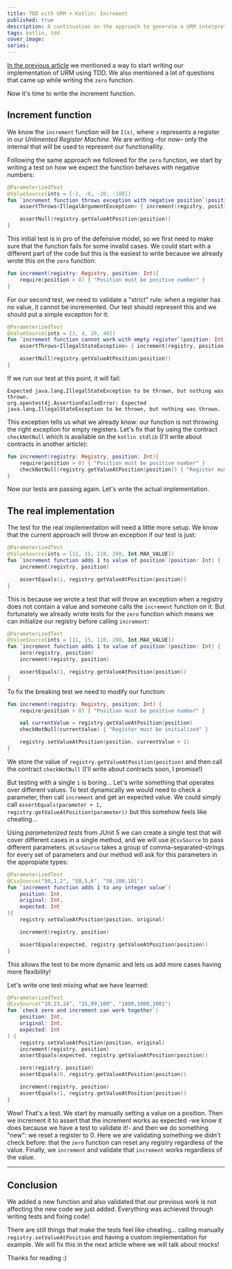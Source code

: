 ```yaml
---
title: TDD with URM + Kotlin: Increment
published: true
description: A continuation on the approach to generate a URM interpreter using Kotlin and TDD
tags: kotlin, tdd
cover_image:
series: 
---
```


[In the previous article](https://dev.to/sierisimo/tdd-with-urm-and-kotlin-1dj7) we mentioned a way to start writing our implementation of URM using TDD. We also mentioned a lot of questions that came up while writing the `zero` function.

Now it's time to write the increment function.

## Increment function

We know the `increment` function will be `I(x)`, where `x` represents a register in our _Unlimented Register Machine_. We are writing –for now– only the internal that will be used to represent our functionallity.

Following the same approach we followed for the `zero` function, we start by writing a test on how we expect the function behaves with negative numbers:

```kotlin
@ParameterizedTest
@ValueSource(ints = [-2, -8, -20, -100])
fun `increment function throws exception with negative position`(position: Int) {
    assertThrows<IllegalArgumentException> { increment(registry, position) }

    assertNull(registry.getValueAtPosition(position))
}
```

This initial test is in pro of the defensive model, so we first need to make sure that the function fails for some invalid cases. We could start with a different part of the code but this is the easiest to write because we already wrote this on the `zero` function:

```kotlin
fun increment(registry: Registry, position: Int){
    require(position > 0) { "Position must be positive number" }
}
```

For our second test, we need to validate a "strict" rule: when a register has no value, it cannot be incremented. Our test should represent this and we should put a simple exception for it:

```kotlin
@ParameterizedTest
@ValueSource(ints = [2, 4, 20, 40])
fun `increment function cannot work with empty register`(position: Int) {
    assertThrows<IllegalStateException> { increment(registry, position) }

    assertNull(registry.getValueAtPosition(position))
}
```

If we run our test at this point, it will fail:

```
Expected java.lang.IllegalStateException to be thrown, but nothing was thrown.
org.opentest4j.AssertionFailedError: Expected java.lang.IllegalStateException to be thrown, but nothing was thrown.
```

This exception tells us what we already know: our function is not throwing the right exception for empty registers. Let's fix that by using the contract `checkNotNull` which is available on the `kotlin stdlib` (I'll write about contracts in another article):

```kotlin
fun increment(registry: Registry, position: Int){
    require(position > 0) { "Position must be positive number" }
    checkNotNull(registry.getValueAtPosition(position)) { "Register must be initialized" }
}
```

Now our tests are passing again. Let's write the actual implementation.

## The real implementation

The test for the real implementation will need a little more setup. We know that the current approach will throw an exception if our test is just:

```kotlin
@ParameterizedTest
@ValueSource(ints = [11, 15, 110, 200, Int.MAX_VALUE])
fun `increment function adds 1 to value of position`(position: Int) {
    increment(registry, position)

    assertEquals(1, registry.getValueAtPosition(position))
}
```

This is because we wrote a test that will throw an exception when a registry does not contain a value and someone calls the `increment` function on it. But fortunately we already wrote tests for the `zero` function which means we can initialize our registry before calling `increment`:

```kotlin
@ParameterizedTest
@ValueSource(ints = [11, 15, 110, 200, Int.MAX_VALUE])
fun `increment function adds 1 to value of position`(position: Int) {
    zero(registry, position)
    increment(registry, position)

    assertEquals(1, registry.getValueAtPosition(position))
}
```

To fix the breaking test we need to modify our function:

```kotlin
fun increment(registry: Registry, position: Int) {
    require(position > 0) { "Position must be positive number" }

    val currentValue = registry.getValueAtPosition(position)
    checkNotNull(currentValue) { "Register must be initialized" }

    registry.setValueAtPosition(position, currentValue + 1)
}
```

We store the value of `registry.getValueAtPosition(position)` and then call the contract `checkNotNull` (I'll write about contracts soon, I promise!)

But testing with a single `1` is boring… Let's write something that operates over different values. To test dynamically we would need to check a parameter, then call `increment` and get an expected value. We could simply call `assertEquals(parameter + 1, registry.getValueAtPosition(parameter))` but this somehow feels like cheating…

Using _parameterized tests_ from JUnit 5 we can create a single test that will cover different cases in a single method, and we will use `@CsvSource` to pass different parameters. `@CsvSource` takes a group of comma-separated-strings for every set of parameters and our method will ask for this parameters in the appropiate types:

```kotlin
@ParameterizedTest
@CsvSource("50,1,2", "50,5,6", "50,100,101")
fun `increment function adds 1 to any integer value`(
    position: Int,
    original: Int,
    expected: Int
){
    registry.setValueAtPosition(position, original)

    increment(registry, position)

    assertEquals(expected, registry.getValueAtPosition(position))
}
```

This allows the test to be more dynamic and lets us add more cases having more flexibility!

Let's write one test mixing what we have learned:

```kotlin
@ParameterizedTest
@CsvSource("10,23,24", "15,99,100", "1000,1000,1001")
fun `check zero and increment can work together`(
    position: Int,
    original: Int,
    expected: Int
) {
    registry.setValueAtPosition(position, original)
    increment(registry, position)
    assertEquals(expected, registry.getValueAtPosition(position))

    zero(registry, position)
    assertEquals(0, registry.getValueAtPosition(position))

    increment(registry, position)
    assertEquals(1, registry.getValueAtPosition(position))
}
```

Wow! That's a test. We start by manually setting a value on a position. Then we increment it to assert that the increment works as expected -we know it does because we have a test to validate it!- and then we do something "new": we reset a register to 0. Here we are validating something we didn't check before: that the `zero` function can reset any registry regardless of the value. Finally, we `increment` and validate that `increment` works regardless of the value.

---

## Conclusion

We added a new function and also validated that our previous work is not affecting the new code we just added. Everything was achieved through writing tests and fixing code!

There are still things that make the tests feel like cheating… calling manually `registry.setValueAtPosition` and having a custom implementation for example. We will fix this in the next article where we will talk about mocks!

Thanks for reading :)
